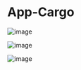 # App-Cargo

![image](https://github.com/user-attachments/assets/f450b2e5-17fd-4afa-adc2-fd360bb5ff85)

![image](https://github.com/user-attachments/assets/d727df1d-7b06-4259-bf75-37a60a459227)

![image](https://github.com/user-attachments/assets/fca443b9-ef97-491e-9a60-a1a1cb17e574)
